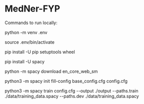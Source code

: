 # MedNer-FYP

Commands to run locally:


python -m venv .env

source .env/bin/activate

pip install -U pip setuptools wheel

pip install -U spacy

python -m spacy download en_core_web_sm

python3 -m spacy init fill-config base_config.cfg config.cfg

python3 -m spacy train config.cfg --output ./output --paths.train ./data/training_data.spacy --paths.dev ./data/training_data.spacy